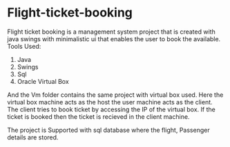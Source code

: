 # Flight-ticket-booking
Flight ticket booking is a management system project that is created with java swings with minimalistic ui that enables the user to book the available.
Tools Used:
1. Java
2. Swings
3. Sql
4. Oracle Virtual Box


And the Vm folder contains the same project with virtual box used. Here the virtual box machine acts as the host the user machine acts as the client.
The client tries to book ticket by accessing the IP of the virtual box. If the ticket is booked then the ticket is recieved in the client machine.

The project is Supported with sql database where the flight, Passenger details are stored.
